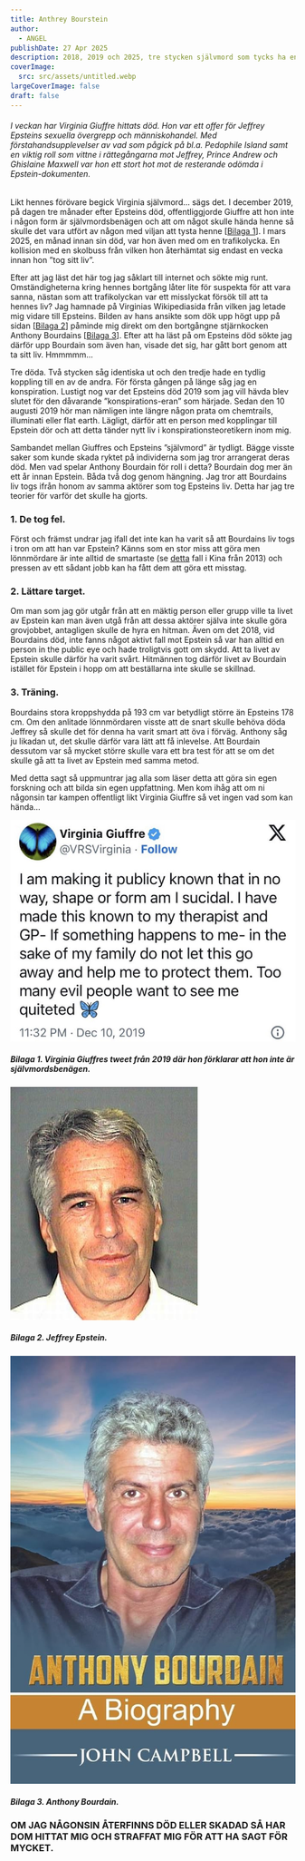 ```yaml
---
title: Anthrey Bourstein
author:
  - ANGEL
publishDate: 27 Apr 2025
description: 2018, 2019 och 2025, tre stycken självmord som tycks ha en koppling
coverImage:
  src: src/assets/untitled.webp
largeCoverImage: false
draft: false
---
```

###### I veckan har Virginia Giuffre hittats död. Hon var ett offer för Jeffrey Epsteins sexuella övergrepp och människohandel. Med förstahandsupplevelser av vad som pågick på bl.a. Pedophile Island samt en viktig roll som vittne i rättegångarna mot Jeffrey, Prince Andrew och Ghislaine Maxwell var hon ett stort hot mot de resterande odömda i Epstein-dokumenten.

Likt hennes förövare begick Virginia självmord… sägs det. I december 2019, på dagen tre månader efter Epsteins död, offentliggjorde Giuffre att hon inte i någon form är självmordsbenägen och att om något skulle hända henne så skulle det vara utfört av någon med viljan att tysta henne [[Bilaga 1](#Bilaga-1-Virginia-Giuffres-tweet-från-2019-där-hon-förklarar-att-hon-inte-är-självmordsbenägen)]. I mars 2025, en månad innan sin död, var hon även med om en trafikolycka. En kollision med en skolbuss från vilken hon återhämtat sig endast en vecka innan hon ”tog sitt liv”.

Efter att jag läst det här tog jag såklart till internet och sökte mig runt. Omständigheterna kring hennes bortgång låter lite för suspekta för att vara sanna, nästan som att trafikolyckan var ett misslyckat försök till att ta hennes liv? Jag hamnade på Virginias Wikipediasida från vilken jag letade mig vidare till Epsteins. Bilden av hans ansikte som dök upp högt upp på sidan \[[Bilaga 2](Bilaga-2-Jeffrey-Epstein)] påminde mig direkt om den bortgångne stjärnkocken Anthony Bourdains \[[Bilaga 3](Bilaga-3-Anthony-Bourdain)]. Efter att ha läst på om Epsteins död sökte jag därför upp Bourdain som även han, visade det sig, har gått bort genom att ta sitt liv. Hmmmmm...

Tre döda. Två stycken såg identiska ut och den tredje hade en tydlig koppling till en av de andra. För första gången på länge såg jag en konspiration. Lustigt nog var det Epsteins död 2019 som jag vill hävda blev slutet för den dåvarande ”konspirations-eran” som härjade. Sedan den 10 augusti 2019 hör man nämligen inte längre någon prata om chemtrails, illuminati eller flat earth. Lägligt, därför att en person med kopplingar till Epstein dör och att detta tänder nytt liv i konspirationsteoretikern inom mig.

Sambandet mellan Giuffres och Epsteins ”självmord” är tydligt. Bägge visste saker som kunde skada ryktet på individerna som jag tror arrangerat deras död. Men vad spelar Anthony Bourdain för roll i detta? Bourdain dog mer än ett år innan Epstein. Båda två dog genom hängning. Jag tror att Bourdains liv togs ifrån honom av samma aktörer som tog Epsteins liv. Detta har jag tre teorier för varför det skulle ha gjorts.

### 1. De tog fel.

Först och främst undrar jag ifall det inte kan ha varit så att Bourdains liv togs i tron om att han var Epstein? Känns som en stor miss att göra men lönnmördare är inte alltid de smartaste (se [detta](https://www.bbc.com/news/world-asia-china-50137450.amp) fall i Kina från 2013) och pressen av ett sådant jobb kan ha fått dem att göra ett misstag.

### 2. Lättare target.

Om man som jag gör utgår från att en mäktig person eller grupp ville ta livet av Epstein kan man även utgå från att dessa aktörer själva inte skulle göra grovjobbet, antagligen skulle de hyra en hitman. Även om det 2018, vid Bourdains död, inte fanns något aktivt fall mot Epstein så var han alltid en person in the public eye och hade troligtvis gott om skydd. Att ta livet av Epstein skulle därför ha varit svårt. Hitmännen tog därför livet av Bourdain istället för Epstein i hopp om att beställarna inte skulle se skillnad.

### 3. Träning.

Bourdains stora kroppshydda på 193 cm var betydligt större än Epsteins 178 cm. Om den anlitade lönnmördaren visste att de snart skulle behöva döda Jeffrey så skulle det för denna ha varit smart att öva i förväg. Anthony såg ju likadan ut, det skulle därför vara lätt att få inlevelse. Att Bourdain dessutom var så mycket större skulle vara ett bra test för att se om det skulle gå att ta livet av Epstein med samma metod.

Med detta sagt så uppmuntrar jag alla som läser detta att göra sin egen forskning och att bilda sin egen uppfattning. Men kom ihåg att om ni någonsin tar kampen offentligt likt Virginia Giuffre så vet ingen vad som kan hända…

![Bilaga 1. Virginia Giuffres tweet från 2019 där hon förklarar att hon inte är självmordsbenägen.](src/assets/tweet.jpg)

##### **Bilaga 1.** *Virginia Giuffres tweet från 2019 där hon förklarar att hon inte är självmordsbenägen.*

![Bilaga 2. Jeffrey Epstein.](src/assets/ep.jpg)

##### **Bilaga 2.** *Jeffrey Epstein.*

![Bilaga 3. Anthony Bourdain.](src/assets/bour.jpg)

##### **Bilaga 3.** *Anthony Bourdain.*

### OM JAG NÅGONSIN ÅTERFINNS DÖD ELLER SKADAD SÅ HAR DOM HITTAT MIG OCH STRAFFAT MIG FÖR ATT HA SAGT FÖR MYCKET.
